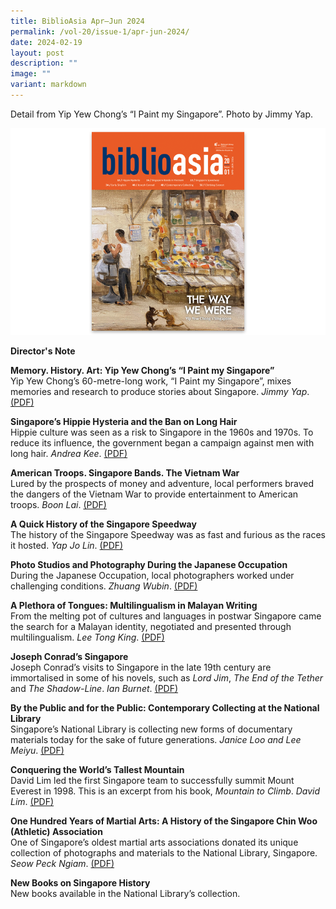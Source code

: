 ```yaml
---
title: BiblioAsia Apr–Jun 2024
permalink: /vol-20/issue-1/apr-jun-2024/
date: 2024-02-19
layout: post
description: ""
image: ""
variant: markdown
---
```

Detail from Yip Yew Chong’s “I Paint my Singapore”. Photo by Jimmy Yap.

<img src="/images/Vol%2020%20Issue%201/Biblioasia_20_1_cover.png">

<a style="text-decoration: none; font-weight: bold;" href="/vol-20/issue-1/jan-mar-2024/director-note/">Director's Note</a>

<a style="text-decoration: none; font-weight: bold;" href="/vol-20/issue-1/apr-jun-2024/yip-yew-chong-i-paint-my-singapore/">Memory. History. Art: Yip Yew Chong’s “I Paint my Singapore”</a><br>
Yip Yew Chong’s 60-metre-long work, “I Paint my Singapore”, mixes memories and research to produce stories about Singapore. *Jimmy Yap*. [(PDF)](/files/pdf/Vol%2019/1__BiblioAsia_Jan_Mar2024_Talentime.pdf)

<a style="text-decoration: none; font-weight: bold;" href="/vol-20/issue-1/apr-jun-2024/hippies-operation-snip-snip-long-hair/">Singapore’s Hippie Hysteria and the Ban on Long Hair</a><br>
Hippie culture was seen as a risk to Singapore in the 1960s and 1970s. To reduce its influence, the government began a campaign against men with long hair. *Andrea Kee*. [(PDF)](/files/pdf/Vol%2019/1__BiblioAsia_Jan_Mar2024_Talentime.pdf)

<a style="text-decoration: none; font-weight: bold;" href="/vol-20/issue-1/apr-jun-2024/singapore-bands-vietnam-war/">American Troops. Singapore Bands. The Vietnam War</a><br>
Lured by the prospects of money and adventure, local performers braved the dangers of the Vietnam War to provide entertainment to American troops. *Boon Lai*. [(PDF)](/files/pdf/Vol%2019/1__BiblioAsia_Jan_Mar2024_Talentime.pdf)

<a style="text-decoration: none; font-weight: bold;" href="/vol-20/issue-1/apr-jun-2024/singapore-speedway-motorcycle-racing/">A Quick History of the Singapore Speedway</a><br>
The history of the Singapore Speedway was as fast and furious as the races it hosted. *Yap Jo Lin*. [(PDF)](/files/pdf/Vol%2019/1__BiblioAsia_Jan_Mar2024_Talentime.pdf)

<a style="text-decoration: none; font-weight: bold;" href="/vol-20/issue-1/apr-jun-2024/japanese-occupation-photo-studios/">Photo Studios and Photography During the Japanese Occupation</a><br>
During the Japanese Occupation, local photographers worked under challenging conditions. *Zhuang Wubin*. [(PDF)](/files/pdf/Vol%2019/1__BiblioAsia_Jan_Mar2024_Talentime.pdf)

<a style="text-decoration: none; font-weight: bold;" href="/vol-20/issue-1/apr-jun-2024/multilingual-languages-malayan-writing-sg/">A Plethora of Tongues: Multilingualism in Malayan Writing</a><br>
From the melting pot of cultures and languages in postwar Singapore came the search for a Malayan identity, negotiated and presented through multilingualism. *Lee Tong King*. [(PDF)](/files/pdf/Vol%2019/1__BiblioAsia_Jan_Mar2024_Talentime.pdf)

<a style="text-decoration: none; font-weight: bold;" href="/vol-20/issue-1/apr-jun-2024/joseph-conrad-singapore/">Joseph Conrad’s Singapore</a><br>
Joseph Conrad’s visits to Singapore in the late 19th century are immortalised in some of his novels, such as _Lord Jim_, _The End of the Tether_ and _The Shadow-Line_. *Ian Burnet*. [(PDF)](/files/pdf/Vol%2019/1__BiblioAsia_Jan_Mar2024_Talentime.pdf)

<a style="text-decoration: none; font-weight: bold;" href="/vol-20/issue-1/apr-jun-2024/contemporary-collecting-national-library/">By the Public and for the Public: Contemporary Collecting at the National Library</a><br>
Singapore’s National Library is collecting new forms of documentary materials today for the sake of future generations. *Janice Loo and Lee Meiyu*. [(PDF)](/files/pdf/Vol%2019/1__BiblioAsia_Jan_Mar2024_Talentime.pdf)

<a style="text-decoration: none; font-weight: bold;" href="/vol-20/issue-1/apr-jun-2024/mountain-everest-expedition-david-lim/">Conquering the World’s Tallest Mountain</a><br>
David Lim led the first Singapore team to successfully summit Mount Everest in 1998. This is an excerpt from his book, _Mountain to Climb_. *David Lim*. [(PDF)](/files/pdf/Vol%2019/1__BiblioAsia_Jan_Mar2024_Talentime.pdf)

<a style="text-decoration: none; font-weight: bold;" href="/vol-20/issue-1/apr-jun-2024/singapore-chin-woo-athletic-association/">One Hundred Years of Martial Arts: A History of the Singapore Chin Woo (Athletic) Association</a><br>
One of Singapore’s oldest martial arts associations donated its unique collection of photographs and materials to the National Library, Singapore. *Seow Peck Ngiam*. [(PDF)](/files/pdf/Vol%2019/1__BiblioAsia_Jan_Mar2024_Talentime.pdf)

<a style="text-decoration: none; font-weight: bold;" href="/vol-20/issue-1/apr-jun-2024/new-books-singapore-history/">New Books on Singapore History</a><br>
	New books available in the National Library’s collection.